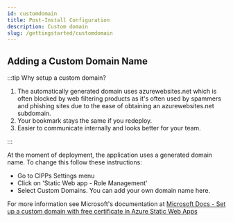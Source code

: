 ```yaml
---
id: customdomain
title: Post-Install Configuration
description: Custom domain
slug: /gettingstarted/customdomain
---
```


## Adding a Custom Domain Name

:::tip Why setup a custom domain?

1. The automatically generated domain uses azurewebsites.net which is often blocked by web filtering products as it's often used by spammers and phishing sites due to the ease of obtaining an azurewebsites.net subdomain.
1. Your bookmark stays the same if you redeploy.
1. Easier to communicate internally and looks better for your team.

:::

At the moment of deployment, the application uses a generated domain name. To change this follow these instructions:

- Go to CIPPs Settings menu
- Click on 'Static Web app - Role Management'
- Select Custom Domains. You can add your own domain name here. 

For more information see Microsoft's documentation at [Microsoft Docs - Set up a custom domain with free certificate in Azure Static Web Apps](https://docs.microsoft.com/en-us/azure/static-web-apps/custom-domain?tabs=azure-dns)
